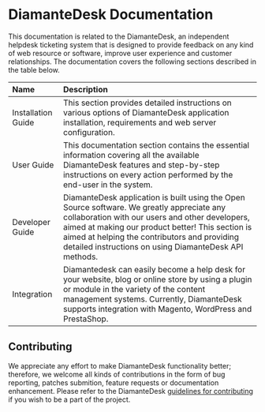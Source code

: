 # DiamanteDesk Documentation

This documentation is related to the DiamanteDesk, an independent helpdesk ticketing system that is designed to provide feedback on any kind of web resource or software, improve user experience and customer relationships. The documentation covers the following sections described in the table below.

Name  | Description
:------------- |:-------------
Installation Guide  |  This section provides detailed instructions on various options of DiamanteDesk application installation, requirements and web server configuration.
User Guide | This documentation section contains the essential information covering all the available DiamanteDesk features and step-by-step instructions on every action performed by the end-user in the system.
Developer Guide | DiamanteDesk application is built using the Open Source software. We greatly appreciate any collaboration with our users and other developers, aimed at making our product better! This section is aimed at helping the contributors and providing detailed instructions on using DiamanteDesk API methods.
Integration | Diamantedesk can easily become a help desk for your website, blog or online store by using a plugin or module in the variety of the content management systems. Currently, DiamanteDesk supports integration with Magento, WordPress and PrestaShop.

## Contributing

We appreciate any effort to make DiamanteDesk functionality better; therefore, we welcome all kinds of contributions in the form of bug reporting, patches submition, feature requests or documentation enhancement. Please refer to the DiamanteDesk [guidelines for contributing](http://docs.diamantedesk.com/en/latest/developer-guide/contributing.html) if you wish to be a part of the project.